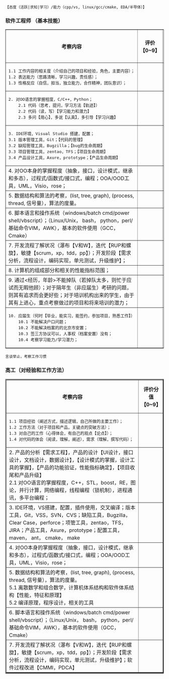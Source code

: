 `【态度（活跃|求知|学习）/能力（cpp/vs, linux/gcc/cmake, EDA/半导体）】`
<!-- 企业文化，专心致志的工作、学习、锻炼身体，不能混日子， 喜欢一些有挑战性的工作， 不能耽误时间 -->
### 软件工程师 （基本技能）
<!-- 我们愿意培训和培养，但是需要确定是个好苗子， 岗位需求和薪资待遇 -->
<table border="1">
 <tr> <th>考察内容</th> <th width="10%">评价【0~9】</th> <th width="10%">考核意见</th> </tr>
 <tr> <td>
 <pre>1.1 工作内容的相关度（介绍自己的项目和经验，角色，主要内容）；
1.2 表达能力（思路清晰，学习兴趣，责任感）；
1.3 性格反应（自信，担当，独立能力，合作精神，团队意识）；
</td> 
<td></td> 
<td> </td>
 </tr> 

<tr>
<td> <pre>2. 对OO语言的掌握程度，C/C++，Python；
    2.1 代码（思考，提问，学习方法【轨迹】）
    2.2 代码（读，写）【学习能力和潜力】
    2.3 多问【用心】，多说【认真】，多引导【学习兴趣】
</td>   
<td></td>
 <td> </td>
 </tr>

<tr><td>
<pre>3. IDE环境，Visual Studio 搭建，配置；
3.1 版本管理工具，Git；【代码的管理】
3.2 缺陷管理工具，Bugzilla；【bug的生命周期】
3.3 项目管理工具，zentao，TFS；【项目生命周期】
3.4 产品设计工具，Axure，prototype；【产品生命周期】
</td>   
<td></td>
 <td> </td>
 </tr>

<tr>
<td>4. 对OO本身的掌握程度（抽象，接口，设计模式，继承和多态），过程式/函数式/接口式，编程；OOA/OOD工具，UML，Visio，rose；</td>   
<td></td>
 <td> </td>
 </tr>

<tr>
<td>5. 数据结构和算法的考察，(list, tree, graph), (process, thread, 信号量），算法的度量。</td>   
<td></td>
 <td> </td>
 </tr>

<tr>
<td>6. 脚本语言和操作系统（windows/batch cmd/power shell/vbscript）；（Linux/Unix， bash， python，perl/基础命令VIM，AWK），基本的软件使用（GCC，Cmake）</td>   
<td></td>
 <td> </td>
 </tr>

<tr>
<td>7. 开发流程了解状况（瀑布【V和W】，迭代【RUP和螺旋】，敏捷【scrum，xp，tdd，pp】）；开发阶段【需求分析，流程设计，编码实现，单元测试，升级维护】；</td>
<td></td>
 <td> </td>
 </tr>

<tr>
<td>8. 计算机的组成部分和相关的性能指标范围；</td>   
<td></td>
 <td> </td>
 </tr>

<tr>
<td>9. 通过<经历，年龄>不能掉队（若掉队太多，则忙于应试而无暇他顾）；对于隔年生（非应届生）考研的问题，则其有追求而会更好些；对于培训机构出来的学生，由于其有上进心，重点考察做过的项目和将来培训的潜力；</td>  
<td></td>
 <td> </td>
 </tr>

<tr>
<td> <pre>10. 应届生（何时【毕业，能实习，能签约，参加项目，熟悉工作】）
    10.1 不能解决户口问题；
    10.2 不能解决档案的的北京市安置；
    10.3 签三方协议可以，人事权（档案安置）没有；
    10.4 考察学习能力/学习潜力；
</td> 
<td></td>
 <td> </td>
 </tr>

</table> 

`言谈举止，考察工作习惯`
### 高工（对经验和工作方法）
<!-- 我们愿意提供平台和机会，但是需要确定是个潜力股 -->
<table border="3">
 <tr> <th>考察内容</th> <th width="10%">评价分值【0~9】</th> <th width="10%">审核意见</th> </tr>
 <tr> <td> <pre>
1.1 项目经验（阐述方式，描述逻辑，自己所做的主要工作）；
1.2 工作方法（对于项目和产品，关键点的突破方法）；
1.3 对自己的工作（心得体会，有自己的观点【论点】）；
1.4 对代码的体会（阅读，理解，阐述），需求（理解，撰写代码）； 
</td> 
<td></td> 
<td> </td>
 </tr> 

<tr>
<td>2. 产品的分析【需求工程】，产品的设计【UI设计，接口设计，文档设计，数据设计】，【设计模式的掌握，设计工具的掌握】，【产品的功能验证，性能指标确定】，【项目收尾和产品升级】 <br/>
2.1 对OO语言的掌握程度，C++，STL，boost，RE，图论，并行计算，网络编程，线程编程（锁机制），进程通讯，多平台编程；</td>   
<td></td>
 <td> </td>
 </tr>

<tr>
<td>3. IDE环境，VS搭建，配置，插件使用，交叉编译；版本工具，Git，VSS，SVN，CVS；缺陷工具，Bugzilla，Clear Case，perforce；项管工具，zentao，TFS，JIRA；产品工具，Axure，prototype；配置工具，maven， ant， cmake， make</td>   
<td></td>
 <td> </td>
 </tr>

<tr>
<td>4. 对OO本身的掌握程度（抽象，接口，设计模式，继承和多态），过程式/函数式/接口式，编程；OOA/OOD工具，UML，Visio，rose；</td>   
<td></td>
 <td> </td>
 </tr>

<tr>
<td>5. 数据结构和算法的考察，(list, tree, graph), (process, thread, 信号量），算法的度量。<br/>
5.1 离散数学和组合数学，计算机体系结构和软件体系结构【性能，特征和原理】<br/>
5.2 编译原理，程序设计，相关的工具</td>   
<td></td>
 <td> </td>
 </tr>

<tr>
<td>6. 脚本语言和操作系统（windows/batch cmd/power shell/vbscript）；（Linux/Unix， bash， python，perl/基础命令VIM，AWK），基本的软件使用（GCC，Cmake）</td>   
<td></td>
 <td> </td>
 </tr>

<tr>
<td>7. 开发流程了解状况（瀑布【V和W】，迭代【RUP和螺旋】，敏捷【scrum，xp，tdd，pp】）；开发阶段【需求分析，流程设计，编码实现，单元测试，升级维护】；软件过程改进【CMMI，PDCA】</td>   
<td></td>
 <td> </td>
 </tr>


</table> 

